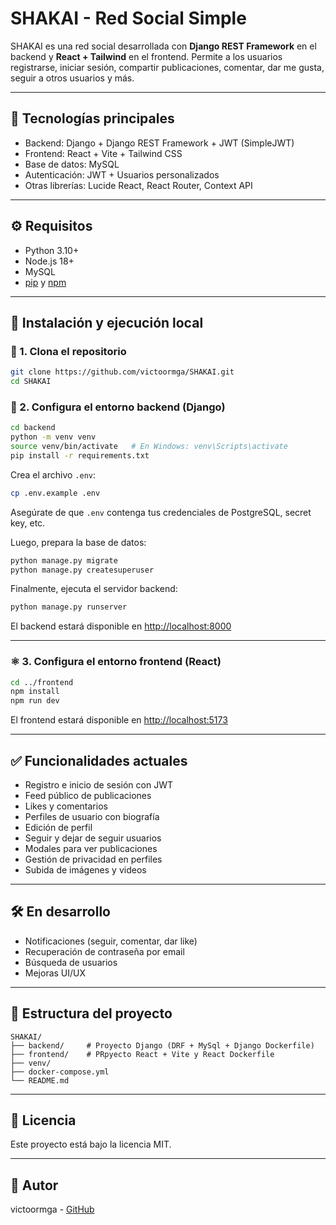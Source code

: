 # SHAKAI - Red Social Simple

SHAKAI es una red social desarrollada con **Django REST Framework** en el backend y **React + Tailwind** en el frontend. Permite a los usuarios registrarse, iniciar sesión, compartir publicaciones, comentar, dar me gusta, seguir a otros usuarios y más.

---

## 🚀 Tecnologías principales

- Backend: Django + Django REST Framework + JWT (SimpleJWT)
- Frontend: React + Vite + Tailwind CSS
- Base de datos: MySQL
- Autenticación: JWT + Usuarios personalizados
- Otras librerías: Lucide React, React Router, Context API

---

## ⚙️ Requisitos

- Python 3.10+
- Node.js 18+
- MySQL
- [pip](https://pip.pypa.io/en/stable/installation/) y [npm](https://www.npmjs.com/get-npm)

---

## 🧪 Instalación y ejecución local

### 🔁 1. Clona el repositorio

```bash
git clone https://github.com/victoormga/SHAKAI.git
cd SHAKAI
```

### 🐍 2. Configura el entorno backend (Django)

```bash
cd backend
python -m venv venv
source venv/bin/activate   # En Windows: venv\Scripts\activate
pip install -r requirements.txt
```

Crea el archivo `.env`:

```bash
cp .env.example .env
```

Asegúrate de que `.env` contenga tus credenciales de PostgreSQL, secret key, etc.

Luego, prepara la base de datos:

```bash
python manage.py migrate
python manage.py createsuperuser
```

Finalmente, ejecuta el servidor backend:

```bash
python manage.py runserver
```

El backend estará disponible en [http://localhost:8000](http://localhost:8000)

---

### ⚛️ 3. Configura el entorno frontend (React)

```bash
cd ../frontend
npm install
npm run dev
```

El frontend estará disponible en [http://localhost:5173](http://localhost:5173)

---

## ✅ Funcionalidades actuales

- Registro e inicio de sesión con JWT
- Feed público de publicaciones
- Likes y comentarios
- Perfiles de usuario con biografía
- Edición de perfil
- Seguir y dejar de seguir usuarios
- Modales para ver publicaciones
- Gestión de privacidad en perfiles
- Subida de imágenes y videos

---

## 🛠️ En desarrollo

- Notificaciones (seguir, comentar, dar like)
- Recuperación de contraseña por email
- Búsqueda de usuarios
- Mejoras UI/UX

---

## 📁 Estructura del proyecto

```
SHAKAI/
├── backend/     # Proyecto Django (DRF + MySql + Django Dockerfile)
├── frontend/    # PRpyecto React + Vite y React Dockerfile
├── venv/
├── docker-compose.yml
└── README.md
```

---

## 📜 Licencia

Este proyecto está bajo la licencia MIT.

---

## 👤 Autor

victoormga - [GitHub](https://github.com/victoormga)

